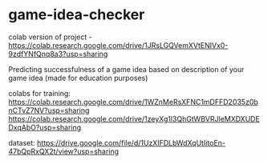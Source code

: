 # game-idea-checker

colab version of project - https://colab.research.google.com/drive/1JRsLGQVemXVtENIVx0-9zdfYNfQnq8a3?usp=sharing

Predicting successfulness of a game idea based on description of your game idea (made for education purposes)

colabs for training:
https://colab.research.google.com/drive/1WZnMeRsXFNC1mDFFD2035z0bnCTvZ7NV?usp=sharing
https://colab.research.google.com/drive/1zeyXg1l3QhGtWBVRJleMXDXUDEDxqAbO?usp=sharing

dataset:
https://drive.google.com/file/d/1UzXIFDLbWdXqUtIitoEn-47bQpRxQX2t/view?usp=sharing
